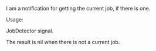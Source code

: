 I am a notification for getting the current job, if there is one. Usage: JobDetector signal.The result is nil when there is not a current job.